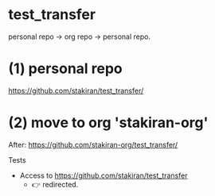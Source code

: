 # test_transfer
personal repo -> org repo -> personal repo.

# (1) personal repo
https://github.com/stakiran/test_transfer/

# (2) move to org 'stakiran-org'
After: https://github.com/stakiran-org/test_transfer/

Tests

- Access to https://github.com/stakiran/test_transfer
  - :point_right: redirected.
